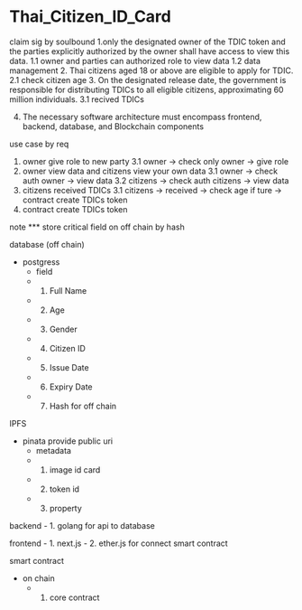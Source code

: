 # Thai_Citizen_ID_Card
claim sig by soulbound
1.only the designated owner of the TDIC token and the
parties explicitly authorized by the owner shall have access to view this data.
	1.1 owner and parties can authorized role to view data 
	1.2 data management 
2. Thai citizens aged 18 or above are eligible to apply for TDIC.
	2.1 check citizen age
3. On the designated release date, the government is responsible for distributing
TDICs to all eligible citizens, approximating 60 million individuals.
	3.1 recived TDICs

4. The necessary software architecture must encompass frontend, backend, database,
and Blockchain components

use case by req
1. owner give role to new party
	3.1 owner -> check only owner -> give role
2. owner view data and citizens view your own data
	3.1 owner -> check auth owner -> view data 
	3.2 citizens -> check auth citizens -> view data
3. citizens received TDICs 
	3.1 citizens -> received -> check age if ture -> contract create TDICs token 
4. contract create TDICs token 

note ***
store critical field on off chain by hash 

database (off chain)
- postgress 
	- field 
	- 1. Full Name
	- 2. Age
	- 3. Gender
	- 4. Citizen ID
  	- 5. Issue Date
	- 6. Expiry Date
	- 7. Hash for off chain

IPFS
- pinata provide public uri
	- metadata 
	- 1. image id card 
	- 2. token id
	- 3. property

backend 
	- 1. golang for api to database 
	
frontend 
	- 1. next.js 
	- 2. ether.js for connect smart contract

smart contract 
- on chain
	- 1. core contract

	